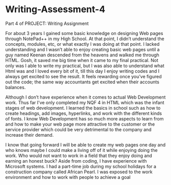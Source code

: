 # Writing-Assessment-4
Part 4 of PROJECT: Writing Assignment
<P>For about 3 years I gained some basic knowledge on designing Web pages through NotePad++ in my High School. At that point, I didn’t understand the concepts, modules, etc, or what exactly I was doing at that point. I lacked understanding and I wasn’t able to enjoy creating basic web pages until a guy named Keenan descended from the heavens and walked me through HTML. Gosh, it saved me big time when it came to my final practical. Not only was I able to write my practical, but I was also able to understand what Html was and I loved every bit of it, till this day I enjoy writing codes and I always get excited to see the result. It feels rewarding once you’ve figured out the code; the same way accountants get excited when their accounts balances.</P>

 <P>Although I don’t have experience when it comes to actual Web Development work. Thus far I've only completed my NQF 4 in HTML which was the infant stages of web development. I learned the basics in school such as how to create headings, add images, hyperlinks, and work with the different kinds of fonts. I know Web Development has so much more aspects to learn from and how to make your web page more attractive to the customer or the service provider which could be very detrimental to the company and increase their demand.</P>

<P>I know that going forward I will be able to create my web pages one day and who knows maybe I could make a living off of it while enjoying doing the work. Who would not want to work in a field that they enjoy doing and earning an honest buck? Aside from coding, I have experience with Microsoft systems. I had a part-time job during my school holidays for a construction company called African Pearl. I was exposed to the work environment and how to work with people to achieve a goal</P>
